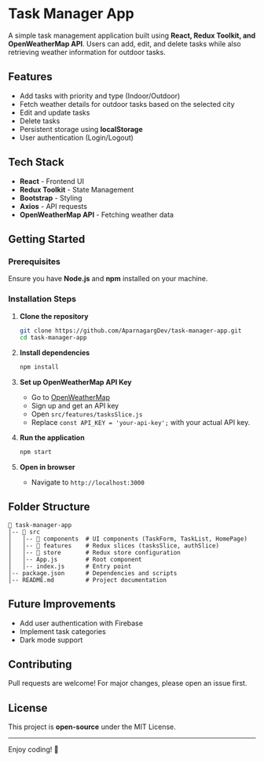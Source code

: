 # Task Manager App

A simple task management application built using **React, Redux Toolkit, and OpenWeatherMap API**. Users can add, edit, and delete tasks while also retrieving weather information for outdoor tasks.

## Features
- Add tasks with priority and type (Indoor/Outdoor)
- Fetch weather details for outdoor tasks based on the selected city
- Edit and update tasks
- Delete tasks
- Persistent storage using **localStorage**
- User authentication (Login/Logout)

## Tech Stack
- **React** - Frontend UI
- **Redux Toolkit** - State Management
- **Bootstrap** - Styling
- **Axios** - API requests
- **OpenWeatherMap API** - Fetching weather data

## Getting Started
### Prerequisites
Ensure you have **Node.js** and **npm** installed on your machine.

### Installation Steps
1. **Clone the repository**
   ```sh
   git clone https://github.com/AparnagargDev/task-manager-app.git
   cd task-manager-app
   ```
2. **Install dependencies**
   ```sh
   npm install
   ```
3. **Set up OpenWeatherMap API Key**
   - Go to [OpenWeatherMap](https://openweathermap.org/)
   - Sign up and get an API key
   - Open `src/features/tasksSlice.js`
   - Replace `const API_KEY = 'your-api-key';` with your actual API key.

4. **Run the application**
   ```sh
   npm start
   ```
5. **Open in browser**
   - Navigate to `http://localhost:3000`

## Folder Structure
```
📂 task-manager-app
│-- 📂 src
│   │-- 📂 components  # UI components (TaskForm, TaskList, HomePage)
│   │-- 📂 features    # Redux slices (tasksSlice, authSlice)
│   │-- 📂 store       # Redux store configuration
│   │-- App.js        # Root component
│   │-- index.js      # Entry point
│-- package.json      # Dependencies and scripts
│-- README.md         # Project documentation
```

## Future Improvements
- Add user authentication with Firebase
- Implement task categories
- Dark mode support

## Contributing
Pull requests are welcome! For major changes, please open an issue first.

## License
This project is **open-source** under the MIT License.

---
Enjoy coding! 🚀


